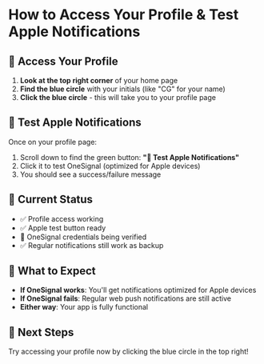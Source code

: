 # How to Access Your Profile & Test Apple Notifications

## 🎯 Access Your Profile
1. **Look at the top right corner** of your home page
2. **Find the blue circle** with your initials (like "CG" for your name)
3. **Click the blue circle** - this will take you to your profile page

## 🍎 Test Apple Notifications
Once on your profile page:
1. Scroll down to find the green button: **"🍎 Test Apple Notifications"**
2. Click it to test OneSignal (optimized for Apple devices)
3. You should see a success/failure message

## 🔧 Current Status
- ✅ Profile access working
- ✅ Apple test button ready
- 🔄 OneSignal credentials being verified
- ✅ Regular notifications still work as backup

## 📱 What to Expect
- **If OneSignal works**: You'll get notifications optimized for Apple devices
- **If OneSignal fails**: Regular web push notifications are still active
- **Either way**: Your app is fully functional

## 🚀 Next Steps
Try accessing your profile now by clicking the blue circle in the top right!